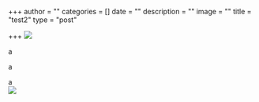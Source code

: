 +++
author = ""
categories = []
date = ""
description = ""
image = ""
title = "test2"
type = "post"

+++
![](/v1595595117/drop_backpack40_okkmle.jpg)

a

a

a  
![](/v1595595877/tesr_o4tfos.jpg)